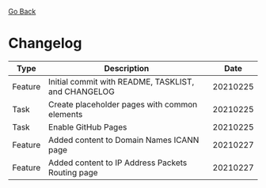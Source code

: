[Go Back](README.md)

# Changelog

**Type** | **Description** | **Date**
------ | ------ | ------
Feature | Initial commit with README, TASKLIST, and CHANGELOG  | 20210225
Task | Create placeholder pages with common elements | 20210225
Task | Enable GitHub Pages | 20210225
Feature | Added content to Domain Names ICANN page | 20210227
Feature | Added content to IP Address Packets Routing page | 20210227